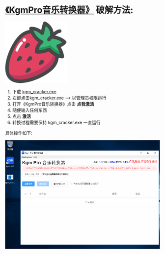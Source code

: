 # [《KgmPro音乐转换器》](https://mortalworld.net/kgm-download.html) 破解方法:

![strawberry](img/strawberry.jpg)

1. 下载 [kgm_cracker.exe](https://github.com/zogodo/kgm_cracker/raw/master/kgm_cracker.exe)
2. 右键点击kgm_cracker.exe --> 以管理员权限运行
3. 打开《KgmPro音乐转换器》点击 **点我激活**
4. 随便输入任何东西
5. 点击 **激活**
6. 转换过程需要保持 kgm_cracker.exe 一直运行

具体操作如下:

![strawberry](img/kgm_cracker.gif)
